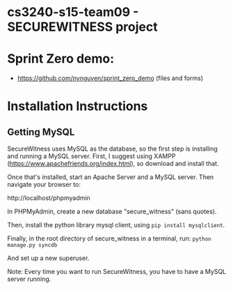 # cs3240-s15-team09 - SECUREWITNESS project
# Sprint Zero demo:
- https://github.com/nynguyen/sprint_zero_demo (files and forms)

# Installation Instructions

## Getting MySQL

SecureWitness uses MySQL as the database, so the first step is installing
and running a MySQL server. First, I suggest using XAMPP (https://www.apachefriends.org/index.html), so download and install that.

Once that's installed, start an Apache Server and a MySQL server. Then navigate
your browser to:

http://localhost/phpmyadmin

In PHPMyAdmin, create a new database "secure_witness" (sans quotes).

Then, install the python library mysql client, using ```pip install mysqlclient```.

Finally, in the root directory of secure_witness in a terminal, run: ```python manage.py syncdb```

And set up a new superuser.

Note: Every time you want to run SecureWitness, you have to have a MySQL server
running.
